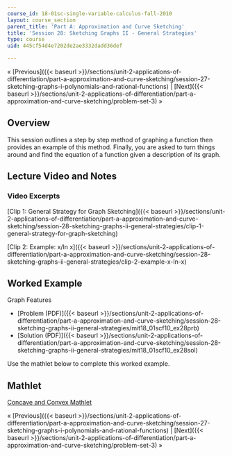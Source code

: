 ```yaml
---
course_id: 18-01sc-single-variable-calculus-fall-2010
layout: course_section
parent_title: 'Part A: Approximation and Curve Sketching'
title: 'Session 28: Sketching Graphs II - General Strategies'
type: course
uid: 445cf54d4e7202de2ae3332dadd36def

---
```


« [Previous]({{< baseurl >}}/sections/unit-2-applications-of-differentiation/part-a-approximation-and-curve-sketching/session-27-sketching-graphs-i-polynomials-and-rational-functions) | [Next]({{< baseurl >}}/sections/unit-2-applications-of-differentiation/part-a-approximation-and-curve-sketching/problem-set-3) »

Overview
--------

This session outlines a step by step method of graphing a function then provides an example of this method. Finally, you are asked to turn things around and find the equation of a function given a description of its graph.

Lecture Video and Notes
-----------------------

### Video Excerpts

[Clip 1: General Strategy for Graph Sketching]({{< baseurl >}}/sections/unit-2-applications-of-differentiation/part-a-approximation-and-curve-sketching/session-28-sketching-graphs-ii-general-strategies/clip-1-general-strategy-for-graph-sketching)

[Clip 2: Example: x/ln x]({{< baseurl >}}/sections/unit-2-applications-of-differentiation/part-a-approximation-and-curve-sketching/session-28-sketching-graphs-ii-general-strategies/clip-2-example-x-ln-x)

Worked Example
--------------

Graph Features

*   [Problem (PDF)]({{< baseurl >}}/sections/unit-2-applications-of-differentiation/part-a-approximation-and-curve-sketching/session-28-sketching-graphs-ii-general-strategies/mit18_01scf10_ex28prb)
*   [Solution (PDF)]({{< baseurl >}}/sections/unit-2-applications-of-differentiation/part-a-approximation-and-curve-sketching/session-28-sketching-graphs-ii-general-strategies/mit18_01scf10_ex28sol) 

Use the mathlet below to complete this worked example.

Mathlet
-------

[Concave and Convex Mathlet](/ans7870/18/18.01SC/f10/mathlets/graphFeatures.html "Open in a new window.")

« [Previous]({{< baseurl >}}/sections/unit-2-applications-of-differentiation/part-a-approximation-and-curve-sketching/session-27-sketching-graphs-i-polynomials-and-rational-functions) | [Next]({{< baseurl >}}/sections/unit-2-applications-of-differentiation/part-a-approximation-and-curve-sketching/problem-set-3) »